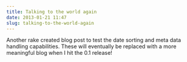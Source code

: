 ```yaml
---
title: Talking to the world again
date: 2013-01-21 11:47
slug: talking-to-the-world-again
---
```


Another rake created blog post to test the date sorting and meta data handling capabilities. These will eventually be replaced with a more meaningful blog when I hit the 0.1 release!